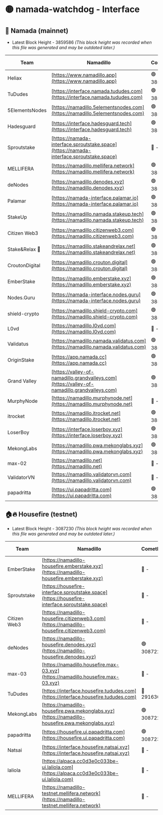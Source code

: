 # 🟡 namada-watchdog - Interface

## 🚀 Namada (mainnet)
- Latest Block Height - 3859586 *(This block height was recorded when this file was generated and may be outdated later.)*

| Team | Namadillo | CometBFT | Indexer | MASP Indexer |
|-|-|-|-|-|
| Heliax | [https://www.namadillo.app](https://www.namadillo.app) | 🟢 3859565 | 🟢 3859565 | 🔴 3858677 |
| TuDudes | [https://interface.namada.tududes.com](https://interface.namada.tududes.com) | 🟢 3859565 | 🟢 3859565 | 🔴 3858677 |
| 5ElementsNodes | [https://namadillo.5elementsnodes.com](https://namadillo.5elementsnodes.com) | 🟢 3859566 | 🟢 3859565 | 🔴 3858677 |
| Hadesguard | [https://interface.hadesguard.tech](https://interface.hadesguard.tech) | 🟢 3859566 | 🟢 3859566 | 🔴 3858677 |
| Sproutstake | [https://namada-interface.sproutstake.space](https://namada-interface.sproutstake.space) | 🔴 - | 🔴 3738134 | 🔴 - |
| MELLIFERA | [https://namadillo.mellifera.network](https://namadillo.mellifera.network) | 🟢 3859570 | 🟢 3859570 | 🔴 3765769 |
| deNodes | [https://namadillo.denodes.xyz](https://namadillo.denodes.xyz) | 🟢 3859570 | 🟢 3859570 | 🔴 3858677 |
| Palamar | [https://namada-interface.palamar.io](https://namada-interface.palamar.io) | 🟢 3859571 | 🟢 3859571 | 🔴 3858677 |
| StakeUp | [https://namadillo.namada.stakeup.tech](https://namadillo.namada.stakeup.tech) | 🟢 3859571 | 🟢 3859571 | 🔴 3858677 |
| Citizen Web3 | [https://namadillo.citizenweb3.com](https://namadillo.citizenweb3.com) | 🟢 3859572 | 🟢 3859571 | 🔴 3765769 |
| Stake&Relax 🦥 | [https://namadillo.stakeandrelax.net](https://namadillo.stakeandrelax.net) | 🟢 3859573 | 🟢 3859572 | 🔴 3765769 |
| CroutonDigital | [https://namadillo.crouton.digital](https://namadillo.crouton.digital) | 🟢 3859573 | 🟢 3859573 | 🔴 3858677 |
| EmberStake | [https://namadillo.emberstake.xyz](https://namadillo.emberstake.xyz) | 🟢 3859574 | 🟢 3859573 | 🔴 3858677 |
| Nodes.Guru | [https://namada-interface.nodes.guru](https://namada-interface.nodes.guru) | 🟢 3859574 | 🟢 3859574 | 🔴 3858677 |
| shield-crypto | [https://namadillo.shield-crypto.com](https://namadillo.shield-crypto.com) | 🟢 3859574 | 🟢 3859574 | 🔴 3858677 |
| L0vd | [https://namadillo.l0vd.com](https://namadillo.l0vd.com) | 🔴 - | 🔴 - | 🔴 - |
| Validatus | [https://namadillo.namada.validatus.com](https://namadillo.namada.validatus.com) | 🟢 3859577 | 🟢 3859577 | 🔴 3819812 |
| OriginStake | [https://app.namada.cc](https://app.namada.cc) | 🟢 3859578 | 🟢 3859577 | 🔴 3858677 |
| Grand Valley | [https://valley-of-namadillo.grandvalleys.com](https://valley-of-namadillo.grandvalleys.com) | 🟢 3859578 | 🟢 3859578 | 🔴 3858677 |
| MurphyNode | [https://namadillo.murphynode.net](https://namadillo.murphynode.net) | 🔴 - | 🔴 - | 🔴 - |
| itrocket | [https://namadillo.itrocket.net](https://namadillo.itrocket.net) | 🟢 3859581 | 🟢 3859581 | 🔴 3858677 |
| LoserBoy | [https://interface.loserboy.xyz](https://interface.loserboy.xyz) | 🟢 3859581 | 🟢 3859581 | 🔴 3858677 |
| MekongLabs | [https://namadillo.pwa.mekonglabs.xyz](https://namadillo.pwa.mekonglabs.xyz) | 🟢 3859582 | 🟢 3859581 | 🔴 3858677 |
| max-02 | [https://namadillo.net](https://namadillo.net) | 🔴 - | 🔴 - | 🔴 - |
| ValidatorVN | [https://namadillo.validatorvn.com](https://namadillo.validatorvn.com) | 🔴 - | 🔴 - | 🔴 - |
| papadritta | [https://ui.papadritta.com](https://ui.papadritta.com) | 🟢 3859586 | 🟢 3859586 | 🟢 3859586 |

## 🏠🔥 Housefire (testnet)
- Latest Block Height - 3087230 *(This block height was recorded when this file was generated and may be outdated later.)*

| Team | Namadillo | CometBFT | Indexer | MASP Indexer |
|-|-|-|-|-|
| EmberStake | [https://namadillo-housefire.emberstake.xyz](https://namadillo-housefire.emberstake.xyz) | 🔴 - | 🔴 - | 🔴 - |
| Sproutstake | [https://housefire-interface.sproutstake.space](https://housefire-interface.sproutstake.space) | 🔴 - | 🔴 - | 🔴 - |
| Citizen Web3 | [https://namadillo-housefire.citizenweb3.com](https://namadillo-housefire.citizenweb3.com) | 🔴 - | 🔴 - | 🔴 - |
| deNodes | [https://namadillo-housefire.denodes.xyz](https://namadillo-housefire.denodes.xyz) | 🟢 3087220 | 🟢 3087220 | 🔴 3065388 |
| max-03 | [https://namadillo.housefire.max-03.xyz](https://namadillo.housefire.max-03.xyz) | 🔴 - | 🔴 - | 🔴 - |
| TuDudes | [https://interface.housefire.tududes.com](https://interface.housefire.tududes.com) | 🔴 2916306 | 🔴 2916306 | 🔴 2916306 |
| MekongLabs | [https://namadillo-housefire.pwa.mekonglabs.xyz](https://namadillo-housefire.pwa.mekonglabs.xyz) | 🟢 3087229 | 🟢 3087229 | 🔴 3065388 |
| papadritta | [https://housefire.ui.papadritta.com](https://housefire.ui.papadritta.com) | 🟢 3087230 | 🟢 3087230 | 🟢 3087229 |
| Natsai | [https://interface.housefire.natsai.xyz](https://interface.housefire.natsai.xyz) | 🔴 - | 🔴 - | 🔴 - |
| laliola | [https://alpaca.cc0d3e0c033be-ui.laliola.com](https://alpaca.cc0d3e0c033be-ui.laliola.com) | 🔴 - | 🔴 - | 🔴 - |
| MELLIFERA | [https://namadillo-testnet.mellifera.network](https://namadillo-testnet.mellifera.network) | 🔴 - | 🔴 2778001 | 🔴 2607259 |


